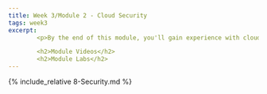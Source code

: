 ```yaml
---
title: Week 3/Module 2 - Cloud Security
tags: week3
excerpt: 
        <p>By the end of this module, you'll gain experience with cloud security and provider vs. consumer responsibilities with respect to security.</p>

        <h2>Module Videos</h2>
        <h2>Module Labs</h2>
---  
```


{% include_relative 8-Security.md %}